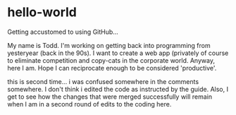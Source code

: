 # hello-world
Getting accustomed to using GitHub...

My name is Todd.  I'm working on getting back into programming from yesteryear (back in the 90s).  I want to create a web app (privately of course to eliminate competition and copy-cats in the corporate world.  Anyway, here I am.  Hope I can reciprocate enough to be considered 'productive'.

this is second time... i was confused somewhere in the comments somewhere. I don't think i edited the code as instructed by the guide.  Also, I get to see how the changes that were merged successfully will remain when I am in a second round of edits to the coding here.

